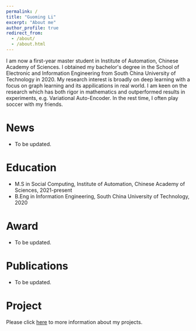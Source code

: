 ```yaml
---
permalink: /
title: "Guoming Li"
excerpt: "About me"
author_profile: true
redirect_from: 
  - /about/
  - /about.html
---
```

I am now a first-year master student in Institute of Automation, Chinese Academy of Sciences. I obtained my bachelor's degree in the School of Electronic and Information Engineering from South China University of Technology in 2020. My research interest is broadly on deep learning with a focus on graph learning and its appilications in real world. I am keen on the research which has both rigor in mathematics and outperformed results in experiments, e.g. Variational Auto-Encoder. In the rest time, I often play soccer with my friends.


News
======
* To be updated.

Education
======
* M.S in Social Computing, Institute of Automation, Chinese Academy of Sciences, 2021-present
* B.Eng in Information Engineering, South China University of Technology, 2020

Award
=====
* To be updated.

Publications
=====
* To be updated.

Project
=====
Please click [here](https://vasile-paskardlgm.github.io/project/) to more information about my projects.
